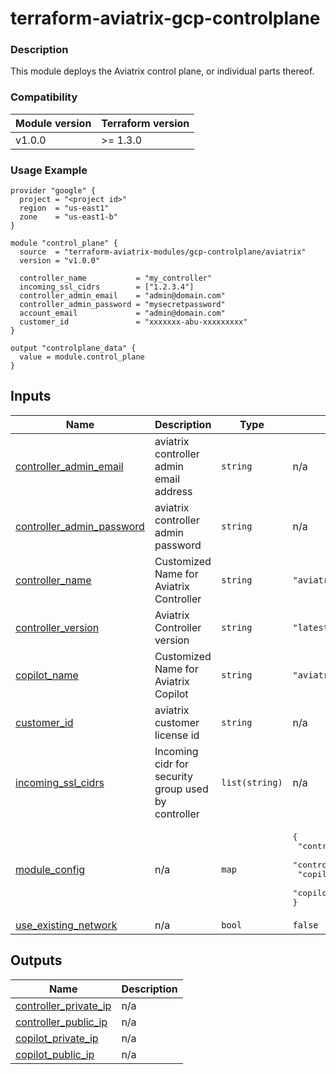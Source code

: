 <!-- BEGIN_TF_DOCS -->
# terraform-aviatrix-gcp-controlplane

### Description
This module deploys the Aviatrix control plane, or individual parts thereof.

### Compatibility
Module version | Terraform version
:--- | :---
v1.0.0 | >= 1.3.0 |

### Usage Example
```hcl
provider "google" {
  project = "<project id>"
  region  = "us-east1"
  zone    = "us-east1-b"
}

module "control_plane" {
  source  = "terraform-aviatrix-modules/gcp-controlplane/aviatrix"
  version = "v1.0.0"

  controller_name           = "my_controller"
  incoming_ssl_cidrs        = ["1.2.3.4"]
  controller_admin_email    = "admin@domain.com"
  controller_admin_password = "mysecretpassword"
  account_email             = "admin@domain.com"
  customer_id               = "xxxxxxx-abu-xxxxxxxxx"
}

output "controlplane_data" {
  value = module.control_plane
}
```
## Inputs

| Name | Description | Type | Default | Required |
|------|-------------|------|---------|:--------:|
| <a name="input_controller_admin_email"></a> [controller\_admin\_email](#input\_controller\_admin\_email) | aviatrix controller admin email address | `string` | n/a | yes |
| <a name="input_controller_admin_password"></a> [controller\_admin\_password](#input\_controller\_admin\_password) | aviatrix controller admin password | `string` | n/a | yes |
| <a name="input_controller_name"></a> [controller\_name](#input\_controller\_name) | Customized Name for Aviatrix Controller | `string` | `"aviatrix-controller"` | no |
| <a name="input_controller_version"></a> [controller\_version](#input\_controller\_version) | Aviatrix Controller version | `string` | `"latest"` | no |
| <a name="input_copilot_name"></a> [copilot\_name](#input\_copilot\_name) | Customized Name for Aviatrix Copilot | `string` | `"aviatrix-copilot"` | no |
| <a name="input_customer_id"></a> [customer\_id](#input\_customer\_id) | aviatrix customer license id | `string` | n/a | yes |
| <a name="input_incoming_ssl_cidrs"></a> [incoming\_ssl\_cidrs](#input\_incoming\_ssl\_cidrs) | Incoming cidr for security group used by controller | `list(string)` | n/a | yes |
| <a name="input_module_config"></a> [module\_config](#input\_module\_config) | n/a | `map` | <pre>{<br/>  "controller_deployment": true,<br/>  "controller_initialization": true,<br/>  "copilot_deployment": true,<br/>  "copilot_initialization": true<br/>}</pre> | no |
| <a name="input_use_existing_network"></a> [use\_existing\_network](#input\_use\_existing\_network) | n/a | `bool` | `false` | no |

## Outputs

| Name | Description |
|------|-------------|
| <a name="output_controller_private_ip"></a> [controller\_private\_ip](#output\_controller\_private\_ip) | n/a |
| <a name="output_controller_public_ip"></a> [controller\_public\_ip](#output\_controller\_public\_ip) | n/a |
| <a name="output_copilot_private_ip"></a> [copilot\_private\_ip](#output\_copilot\_private\_ip) | n/a |
| <a name="output_copilot_public_ip"></a> [copilot\_public\_ip](#output\_copilot\_public\_ip) | n/a |
<!-- END_TF_DOCS -->